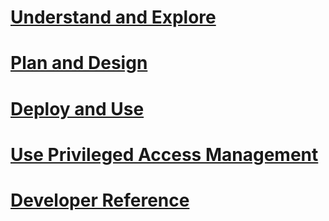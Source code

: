 # [Understand and Explore](/understand-explore/microsoft-identity-manager-2016.md)
# [Plan and Design](/plan-design/microsoft-identity-manager-2016-supported-platforms.md)
# [Deploy and Use](/deploy-use/microsoft-identity-manager-deploy.md)
# [Use Privileged Access Management](/pam/privileged-identity-management-for-active-directory-domain-services.md)
# [Developer Reference](/reference/microsoft-identity-manager-2016-developer-reference.md)
